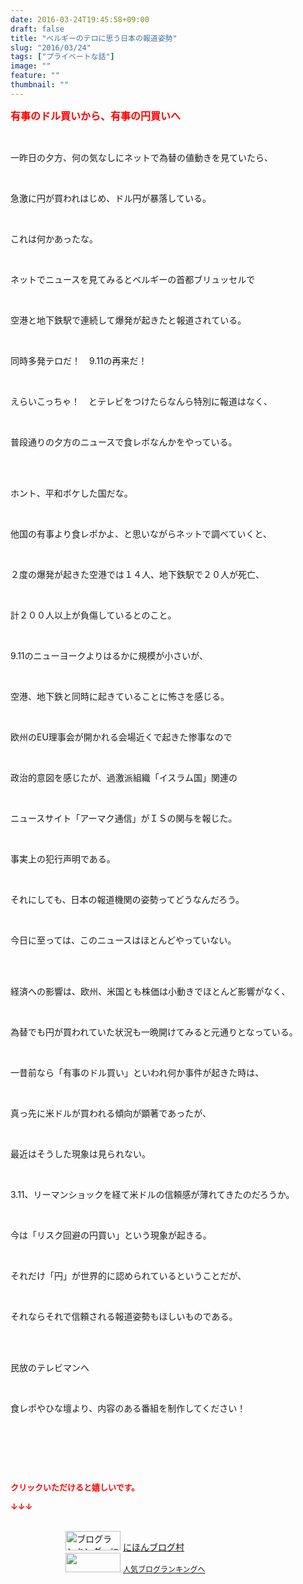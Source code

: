 ```yaml
---
date: 2016-03-24T19:45:58+09:00
draft: false
title: "ベルギーのテロに思う日本の報道姿勢"
slug: "2016/03/24"
tags: ["プライベートな話"]
image: ""
feature: ""
thumbnail: ""
---
```

<p><font color="#ff0000" size="3"><strong>有事のドル買いから、有事の円買いへ</strong></font></p><br/><p>一昨日の夕方、何の気なしにネットで為替の値動きを見ていたら、<br/></p><br/><p>急激に円が買われはじめ、ドル円が暴落している。<br/></p><br/><p>これは何かあったな。<br/></p><br/><p>ネットでニュースを見てみるとベルギーの首都ブリュッセルで<br/></p><br/><p>空港と地下鉄駅で連続して爆発が起きたと報道されている。<br/></p><br/><p>同時多発テロだ！　9.11の再来だ！<br/></p><br/><p>えらいこっちゃ！　とテレビをつけたらなんら特別に報道はなく、<br/></p><br/><p>普段通りの夕方のニュースで食レポなんかをやっている。<br/></p><br/><br/><p>ホント、平和ボケした国だな。<br/></p><br/><p>他国の有事より食レポかよ、と思いながらネットで調べていくと、<br/></p><br/><p>２度の爆発が起きた空港では１４人、地下鉄駅で２０人が死亡、<br/></p><br/><p>計２００人以上が負傷しているとのこと。<br/></p><br/><p>9.11のニューヨークよりはるかに規模が小さいが、<br/></p><br/><p>空港、地下鉄と同時に起きていることに怖さを感じる。<br/></p><br/><p>欧州のEU理事会が開かれる会場近くで起きた惨事なので<br/></p><br/><p>政治的意図を感じたが、過激派組織「イスラム国」関連の<br/></p><br/><p>ニュースサイト「アーマク通信」がＩＳの関与を報じた。<br/></p><br/><p>事実上の犯行声明である。<br/></p><br/><p>それにしても、日本の報道機関の姿勢ってどうなんだろう。<br/></p><br/><p>今日に至っては、このニュースはほとんどやっていない。</p><br/><br/><p>経済への影響は、欧州、米国とも株価は小動きでほとんど影響がなく、<br/></p><br/><p>為替でも円が買われていた状況も一晩開けてみると元通りとなっている。<br/></p><br/><p>一昔前なら「有事のドル買い」といわれ何か事件が起きた時は、<br/></p><br/><p>真っ先に米ドルが買われる傾向が顕著であったが、<br/></p><br/><p>最近はそうした現象は見られない。<br/></p><br/><p>3.11、リーマンショックを経て米ドルの信頼感が薄れてきたのだろうか。<br/></p><br/><p>今は「リスク回避の円買い」という現象が起きる。<br/></p><br/><p>それだけ「円」が世界的に認められているということだが、<br/></p><br/><p>それならそれで信頼される報道姿勢もほしいものである。<br/></p><br/><br/><p>民放のテレビマンへ<br/></p><br/><p>食レポやひな壇より、内容のある番組を制作してください！ </p><br/><p><br/></p><br/><p><font color="#ff0000" size="2"><strong>クリックいただけると嬉しいです。<br/></strong></font></p><p><font color="#ff0000" size="2"><strong>↓↓↓</strong></font></p><p><br/><a href="ranking.html" target="_blank"><img border="0" alt="ブログランキング・にほんブログ村へ" src="data:image/svg+xml;charset=utf-8,%3Csvg%20xmlns%3D%22http%3A%2F%2Fwww.w3.org%2F2000%2Fsvg%22%20title%3D%22Placeholder%20for%20Images%22%20role%3D%22presentation%22%20viewBox%3D%220%200%2088%2031%22%20%2F%3E" width="88" height="31" data-src="https://img-proxy.blog-video.jp/images?url=http%3A%2F%2Fwww.blogmura.com%2Fimg%2Fwww88_31.gif" style="aspect-ratio: auto 88 / 31;"/><noscript><img border="0" alt="ブログランキング・にほんブログ村へ" src="https://img-proxy.blog-video.jp/images?url=http%3A%2F%2Fwww.blogmura.com%2Fimg%2Fwww88_31.gif" width="88" height="31"></noscript></a> <a href="ranking.html" target="_blank">にほんブログ村</a> <br/><a title="人気ブログランキングへ" href="link.php?1804582"><img border="0" src="data:image/svg+xml;charset=utf-8,%3Csvg%20xmlns%3D%22http%3A%2F%2Fwww.w3.org%2F2000%2Fsvg%22%20title%3D%22Placeholder%20for%20Images%22%20role%3D%22presentation%22%20viewBox%3D%220%200%2088%2031%22%20%2F%3E" width="88" height="31" data-src="https://blog.with2.net/img/banner/banner_22.gif" style="aspect-ratio: auto 88 / 31;"/><noscript><img border="0" src="https://blog.with2.net/img/banner/banner_22.gif" width="88" height="31"></noscript></a> <a style="FONT-SIZE: 12px" href="link.php?1804582">人気ブログランキングへ</a> </p>

